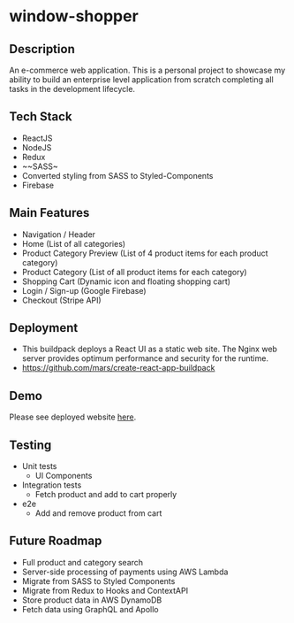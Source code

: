 # window-shopper

## Description
An e-commerce web application. This is a personal project to showcase my ability to build an enterprise level application from scratch completing all tasks in the development lifecycle.


## Tech Stack
- ReactJS
- NodeJS
- Redux
- ~~SASS~
-   Converted styling from SASS to Styled-Components
- Firebase

## Main Features
- Navigation / Header
- Home (List of all categories)
- Product Category Preview (List of 4 product items for each product category)
- Product Category (List of all product items for each category)
- Shopping Cart (Dynamic icon and floating shopping cart)
- Login / Sign-up (Google Firebase)
- Checkout (Stripe API)


## Deployment
- This buildpack deploys a React UI as a static web site. The Nginx web server provides optimum performance and security for the runtime.
- https://github.com/mars/create-react-app-buildpack

## Demo
Please see deployed website [here](https://window-shopper-live.herokuapp.com/).


## Testing
- Unit tests
  - UI Components
- Integration tests
  - Fetch product and add to cart properly
- e2e
  - Add and remove product from cart



## Future Roadmap
- Full product and category search
- Server-side processing of payments using AWS Lambda
- Migrate from SASS to Styled Components
- Migrate from Redux to Hooks and ContextAPI
- Store product data in AWS DynamoDB
- Fetch data using GraphQL and Apollo
